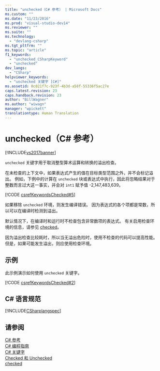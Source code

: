 ```yaml
---
title: "unchecked（C# 参考） | Microsoft Docs"
ms.custom: ""
ms.date: "11/23/2016"
ms.prod: "visual-studio-dev14"
ms.reviewer: ""
ms.suite: ""
ms.technology: 
  - "devlang-csharp"
ms.tgt_pltfrm: ""
ms.topic: "article"
f1_keywords: 
  - "unchecked_CSharpKeyword"
  - "unchecked"
dev_langs: 
  - "CSharp"
helpviewer_keywords: 
  - "unchecked 关键字 [C#]"
ms.assetid: 0c021f7c-923f-4b3d-a58f-55336f5ac27e
caps.latest.revision: 23
caps.handback.revision: 23
author: "BillWagner"
ms.author: "wiwagn"
manager: "wpickett"
translationtype: Human Translation
---
```

# unchecked（C# 参考）
[!INCLUDE[vs2017banner](../../../csharp/includes/vs2017banner.md)]

`unchecked` 关键字用于取消整型算术运算和转换的溢出检查。  
  
 在未检查的上下文中，如果表达式产生的值在目标类型范围之外，并不会标记溢出。  例如，下例中的计算在 `unchecked` 块或表达式中执行，因此将忽略结果对于整数而言过大这一事实，并会对 `int1` 赋予值 \-2,147,483,639。  
  
 [!CODE [csrefKeywordsChecked#5](../CodeSnippet/VS_Snippets_VBCSharp/csrefKeywordsChecked#5)]  
  
 如果移除 `unchecked` 环境，则发生编译错误。  因为表达式的各个项都是常数，所以可以在编译时检测到溢出。  
  
 默认情况下，在编译时和运行时不检查包含非常数项的表达式。  有关启用检查环境的信息，请参见 [checked](../../../csharp/language-reference/keywords/checked.md)。  
  
 因为溢出检查比较耗时，所以当无溢出危险时，使用不检查的代码可以提高性能。  但是，如果可能发生溢出，则应使用检查环境。  
  
## 示例  
 此示例演示如何使用 `unchecked` 关键字。  
  
 [!CODE [csrefKeywordsChecked#2](../CodeSnippet/VS_Snippets_VBCSharp/csrefKeywordsChecked#2)]  
  
## C\# 语言规范  
 [!INCLUDE[CSharplangspec](../../../csharp/language-reference/keywords/includes/csharplangspec_md.md)]  
  
## 请参阅  
 [C\# 参考](../../../csharp/language-reference/index.md)   
 [C\# 编程指南](../../../csharp/programming-guide/index.md)   
 [C\# 关键字](../../../csharp/language-reference/keywords/index.md)   
 [Checked 和 Unchecked](../../../csharp/language-reference/keywords/checked-and-unchecked.md)   
 [checked](../../../csharp/language-reference/keywords/checked.md)